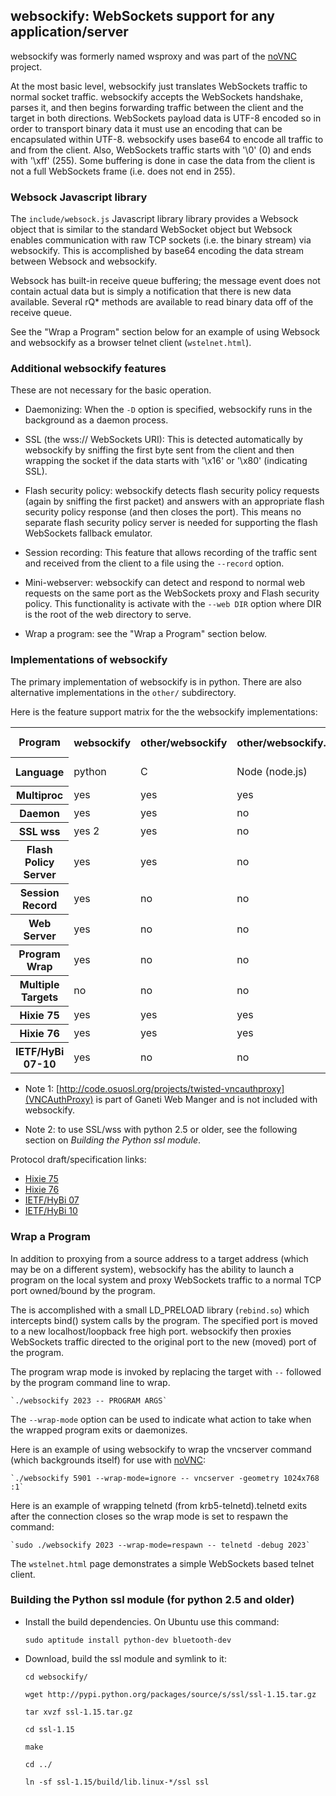 ## websockify: WebSockets support for any application/server

websockify was formerly named wsproxy and was part of the
[noVNC](https://github.com/kanaka/noVNC) project.

At the most basic level, websockify just translates WebSockets traffic
to normal socket traffic. websockify accepts the WebSockets handshake,
parses it, and then begins forwarding traffic between the client and
the target in both directions. WebSockets payload data is UTF-8
encoded so in order to transport binary data it must use an encoding
that can be encapsulated within UTF-8. websockify uses base64 to encode
all traffic to and from the client. Also, WebSockets traffic starts
with '\0' (0) and ends with '\xff' (255). Some buffering is done in
case the data from the client is not a full WebSockets frame (i.e.
does not end in 255).


### Websock Javascript library

The `include/websock.js` Javascript library library provides a Websock
object that is similar to the standard WebSocket object but Websock
enables communication with raw TCP sockets (i.e. the binary stream)
via websockify. This is accomplished by base64 encoding the data
stream between Websock and websockify.

Websock has built-in receive queue buffering; the message event
does not contain actual data but is simply a notification that
there is new data available. Several rQ* methods are available to
read binary data off of the receive queue.

See the "Wrap a Program" section below for an example of using Websock
and websockify as a browser telnet client (`wstelnet.html`).


### Additional websockify features

These are not necessary for the basic operation.

* Daemonizing: When the `-D` option is specified, websockify runs
  in the background as a daemon process.

* SSL (the wss:// WebSockets URI): This is detected automatically by
  websockify by sniffing the first byte sent from the client and then
  wrapping the socket if the data starts with '\x16' or '\x80'
  (indicating SSL).

* Flash security policy: websockify detects flash security policy
  requests (again by sniffing the first packet) and answers with an
  appropriate flash security policy response (and then closes the
  port). This means no separate flash security policy server is needed
  for supporting the flash WebSockets fallback emulator.

* Session recording: This feature that allows recording of the traffic
  sent and received from the client to a file using the `--record`
  option.

* Mini-webserver: websockify can detect and respond to normal web
  requests on the same port as the WebSockets proxy and Flash security
  policy. This functionality is activate with the `--web DIR` option
  where DIR is the root of the web directory to serve.

* Wrap a program: see the "Wrap a Program" section below.


### Implementations of websockify

The primary implementation of websockify is in python. There are also
alternative implementations in the `other/` subdirectory.

Here is the feature support matrix for the the websockify
implementations:

<table>
    <tr>
        <th>Program</th>
        <th>websockify</th>
        <th>other/websockify</th>
        <th>other/websockify.js</th>
        <th>other/kumina</th>
        <th>VNCAuthProxy 1</th>
    </tr> <tr>
        <th>Language</th>
        <td>python</td>
        <td>C</td>
        <td>Node (node.js)</td>
        <td>C</td>
        <td>python (twisted)</td>
    </tr> <tr>
        <th>Multiproc</th>
        <td>yes</td>
        <td>yes</td>
        <td>yes</td>
        <td>no</td>
        <td>yes</td>
    </tr> <tr>
        <th>Daemon</th>
        <td>yes</td>
        <td>yes</td>
        <td>no</td>
        <td>no</td>
        <td>yes</td>
    </tr> <tr>
        <th>SSL wss</th>
        <td>yes 2</td>
        <td>yes</td>
        <td>no</td>
        <td>no</td>
        <td>yes</td>
    </tr> <tr>
        <th>Flash Policy Server</th>
        <td>yes</td>
        <td>yes</td>
        <td>no</td>
        <td>yes</td>
        <td>no</td>
    </tr> <tr>
        <th>Session Record</th>
        <td>yes</td>
        <td>no</td>
        <td>no</td>
        <td>no</td>
        <td>no</td>
    </tr> <tr>
        <th>Web Server</th>
        <td>yes</td>
        <td>no</td>
        <td>no</td>
        <td>no</td>
        <td>no</td>
    </tr> <tr>
        <th>Program Wrap</th>
        <td>yes</td>
        <td>no</td>
        <td>no</td>
        <td>no</td>
        <td>no</td>
    </tr> <tr>
        <th>Multiple Targets</th>
        <td>no</td>
        <td>no</td>
        <td>no</td>
        <td>yes</td>
        <td>no</td>
    </tr> <tr>
        <th>Hixie 75</th>
        <td>yes</td>
        <td>yes</td>
        <td>yes</td>
        <td>no</td>
        <td>no</td>
    </tr> <tr>
        <th>Hixie 76</th>
        <td>yes</td>
        <td>yes</td>
        <td>yes</td>
        <td>yes</td>
        <td>yes</td>
    </tr> <tr>
        <th>IETF/HyBi 07-10</th>
        <td>yes</td>
        <td>no</td>
        <td>no</td>
        <td>no</td>
        <td>yes</td>
    </tr>
</table>


* Note 1:
  [http://code.osuosl.org/projects/twisted-vncauthproxy](VNCAuthProxy)
  is part of Ganeti Web Manger and is not included with websockify.

* Note 2: to use SSL/wss with python 2.5 or older, see the following
  section on *Building the Python ssl module*.


Protocol draft/specification links:

* [Hixie 75](http://tools.ietf.org/html/draft-hixie-thewebsocketprotocol-75)
* [Hixie 76](http://tools.ietf.org/html/draft-hixie-thewebsocketprotocol-76)
* [IETF/HyBi 07](http://tools.ietf.org/html/draft-ietf-hybi-thewebsocketprotocol-07)
* [IETF/HyBi 10](http://tools.ietf.org/html/draft-ietf-hybi-thewebsocketprotocol-10)

### Wrap a Program

In addition to proxying from a source address to a target address
(which may be on a different system), websockify has the ability to
launch a program on the local system and proxy WebSockets traffic to
a normal TCP port owned/bound by the program.

The is accomplished with a small LD_PRELOAD library (`rebind.so`)
which intercepts bind() system calls by the program. The specified
port is moved to a new localhost/loopback free high port. websockify
then proxies WebSockets traffic directed to the original port to the
new (moved) port of the program.

The program wrap mode is invoked by replacing the target with `--`
followed by the program command line to wrap.

    `./websockify 2023 -- PROGRAM ARGS`

The `--wrap-mode` option can be used to indicate what action to take
when the wrapped program exits or daemonizes.

Here is an example of using websockify to wrap the vncserver command
(which backgrounds itself) for use with
[noVNC](https://github.com/kanaka/noVNC):

    `./websockify 5901 --wrap-mode=ignore -- vncserver -geometry 1024x768 :1`

Here is an example of wrapping telnetd (from krb5-telnetd).telnetd
exits after the connection closes so the wrap mode is set to respawn
the command:

    `sudo ./websockify 2023 --wrap-mode=respawn -- telnetd -debug 2023`

The `wstelnet.html` page demonstrates a simple WebSockets based telnet
client.


### Building the Python ssl module (for python 2.5 and older)

* Install the build dependencies. On Ubuntu use this command:

    `sudo aptitude install python-dev bluetooth-dev`

* Download, build the ssl module and symlink to it:

    `cd websockify/`

    `wget http://pypi.python.org/packages/source/s/ssl/ssl-1.15.tar.gz`

    `tar xvzf ssl-1.15.tar.gz`

    `cd ssl-1.15`

    `make`

    `cd ../`

    `ln -sf ssl-1.15/build/lib.linux-*/ssl ssl`

